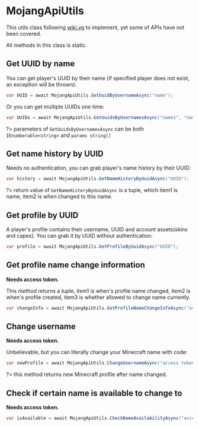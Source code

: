 # MojangApiUtils

This utils class following [wiki.vg](https://wiki.vg/Mojang_API) to implement, yet some of APIs have not been covered.

All methods in this class is static.

## Get UUID by name

You can get player's UUID by their name (if specified player does not exist, an exception will be thrown):
```cs
var UUID = await MojangApiUtils.GetUuidByUsernameAsync("name");
```

Or you can get multiple UUIDs one time:

```cs
var UUIDs = await MojangApiUtils.GetUuidsByUsernamesAsync("name1", "name2");
```

?> parameters of `GetUuidsByUsernamesAsync` can be both `IEnumberable<string>` and `params string[]`

## Get name history by UUID

Needs no authentication, you can grab player's name history by their UUID:

```cs
var history = await MojangApiUtils.GetNameHistoryByUuidAsync("UUID");
```

?> return value of `GetNameHistoryByUuidAsync` is a tuple, which item1 is name, item2 is when changed to this name.

## Get profile by UUID

A player's profile contains their username, UUID and account assets(skins and capes). You can grab it by UUID without authentication:

```cs
var profile = await MojangApiUtils.GetProfileByUuidAsync("UUID");
```

## Get profile name change information

**Needs access token.**

This method returns a tuple, item1 is when's profile name changed, item2 is when's profile created, item3 is whether allowed to change name currently.

```cs
var changeInfo = await MojangApiUtils.GetProfileNameChangeInfoAsync("access token");
```

## Change username

**Needs access token.**

Unbelievable, but you can literally change your Minecraft name with code:

```cs
var newProfile = await MojangApiUtils.ChangeUsernameAsync("access token", "new name");
```

?> this method returns new Minecraft profile after name changed.

## Check if certain name is available to change to

**Needs access token.**

```cs
var isAvailable = await MojangApiUtils.CheckNameAvailabilityAsync("access token", "name");
```